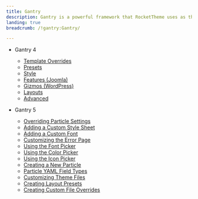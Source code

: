 ```yaml
---
title: Gantry
description: Gantry is a powerful framework that RocketTheme uses as the basis for all of its Joomla and Wordpress theme designs.
landing: true
breadcrumb: /!gantry:Gantry/

---
```


* Gantry 4

	- [Template Overrides](http://docs.gantry.org/gantry4/configure/template-overrides)
	- [Presets](http://docs.gantry.org/gantry4/configure/presets)
	- [Style](http://docs.gantry.org/gantry4/configure/style)
	- [Features (Joomla)](http://docs.gantry.org/gantry4/configure/features)
	- [Gizmos (WordPress)](http://docs.gantry.org/gantry4/configure/gizmos)
	- [Layouts](http://docs.gantry.org/gantry4/configure/layouts)
	- [Advanced](http://docs.gantry.org/gantry4/configure/advanced)

<!-- -->

* Gantry 5

	- [Overriding Particle Settings](http://docs.gantry.org/gantry5/tutorials/overriding-particle-settings)
	- [Adding a Custom Style Sheet](http://docs.gantry.org/gantry5/tutorials/adding-a-custom-style-sheet)
	- [Adding a Custom Font](http://docs.gantry.org/gantry5/tutorials/adding-a-custom-font)
	- [Customizing the Error Page](http://docs.gantry.org/gantry5/tutorials/customize-the-error-page)
	- [Using the Font Picker](http://docs.gantry.org/gantry5/tutorials/using-the-font-picker)
	- [Using the Color Picker](http://docs.gantry.org/gantry5/tutorials/using-the-color-picker)
	- [Using the Icon Picker](http://docs.gantry.org/gantry5/tutorials/using-the-icon-picker)
	- [Creating a New Particle](http://docs.gantry.org/gantry5/advanced/creating-a-new-particle)
	- [Particle YAML Field Types](http://docs.gantry.org/gantry5/advanced/particle-yaml-field-types)
	- [Customizing Theme Files](http://docs.gantry.org/gantry5/advanced/customizing-theme-files)
	- [Creating Layout Presets](http://docs.gantry.org/gantry5/advanced/creating-layout-presets)
	- [Creating Custom File Overrides](http://docs.gantry.org/gantry5/advanced/file-overrides)

<!-- -->